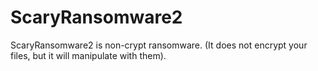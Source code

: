 # ScaryRansomware2
ScaryRansomware2 is non-crypt ransomware. (It does not encrypt your files, but it will manipulate with them).
